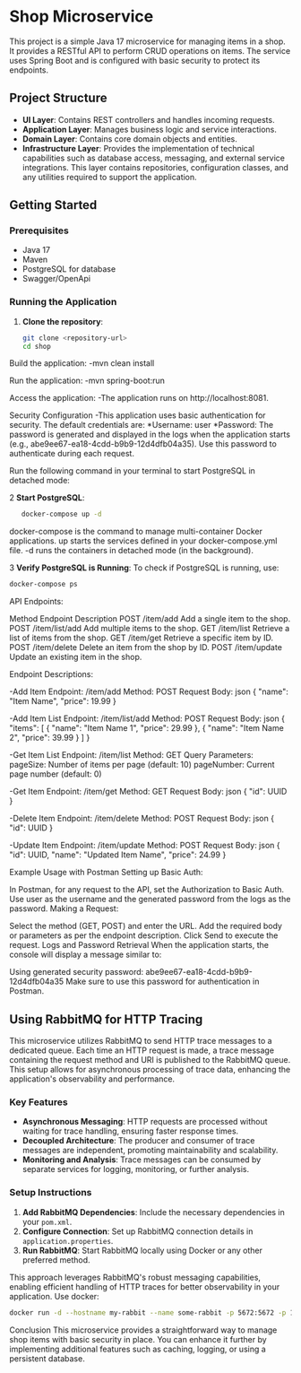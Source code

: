 # Shop Microservice

This project is a simple Java 17 microservice for managing items in a shop. It provides a RESTful API to perform CRUD operations on items. The service uses Spring Boot and is configured with basic security to protect its endpoints.

## Project Structure

- **UI Layer**: Contains REST controllers and handles incoming requests.
- **Application Layer**: Manages business logic and service interactions.
- **Domain Layer**: Contains core domain objects and entities.
- **Infrastructure Layer**: Provides the implementation of technical capabilities such as database access, messaging, and external service integrations. This layer contains repositories, configuration classes, and any utilities required to support the application.

## Getting Started

### Prerequisites

- Java 17
- Maven
- PostgreSQL for database
- Swagger/OpenApi

### Running the Application

1. **Clone the repository**:
   ```bash
   git clone <repository-url>
   cd shop
Build the application:
-mvn clean install

Run the application:
-mvn spring-boot:run

Access the application:
-The application runs on http://localhost:8081.

Security Configuration
-This application uses basic authentication for security. The default credentials are:
*Username: user
*Password: The password is generated and displayed in the logs when the application starts (e.g., abe9ee67-ea18-4cdd-b9b9-12d4dfb04a35). Use this password to authenticate during each request.

Run the following command in your terminal to start PostgreSQL in detached mode:

2 **Start PostgreSQL**:
```bash
   docker-compose up -d
  ```
docker-compose is the command to manage multi-container Docker applications.
up starts the services defined in your docker-compose.yml file.
-d runs the containers in detached mode (in the background).

3 **Verify PostgreSQL is Running**:
   To check if PostgreSQL is running, use:
```bash
docker-compose ps
```


API Endpoints:

Method	Endpoint	    Description
POST	/item/add	    Add a single item to the shop.
POST	/item/list/add	Add multiple items to the shop.
GET	    /item/list	    Retrieve a list of items from the shop.
GET	    /item/get	    Retrieve a specific item by ID.
POST	/item/delete	Delete an item from the shop by ID.
POST	/item/update	Update an existing item in the shop.

Endpoint Descriptions:

-Add Item
Endpoint: /item/add
Method: POST
Request Body:
json
{
"name": "Item Name",
"price": 19.99
}

-Add Item List
Endpoint: /item/list/add
Method: POST
Request Body:
json
{
"items": [
{
"name": "Item Name 1",
"price": 29.99
},
{
"name": "Item Name 2",
"price": 39.99
}
]
}

-Get Item List
Endpoint: /item/list
Method: GET
Query Parameters:
pageSize: Number of items per page (default: 10)
pageNumber: Current page number (default: 0)

-Get Item
Endpoint: /item/get
Method: GET
Request Body:
json
{
"id": UUID
}

-Delete Item
Endpoint: /item/delete
Method: POST
Request Body:
json
{
"id": UUID
}

-Update Item
Endpoint: /item/update
Method: POST
Request Body:
json
{
"id": UUID,
"name": "Updated Item Name",
"price": 24.99
}

Example Usage with Postman
Setting up Basic Auth:

In Postman, for any request to the API, set the Authorization to Basic Auth.
Use user as the username and the generated password from the logs as the password.
Making a Request:

Select the method (GET, POST) and enter the URL.
Add the required body or parameters as per the endpoint description.
Click Send to execute the request.
Logs and Password Retrieval
When the application starts, the console will display a message similar to:
   
Using generated security password: abe9ee67-ea18-4cdd-b9b9-12d4dfb04a35
Make sure to use this password for authentication in Postman.

## Using RabbitMQ for HTTP Tracing

This microservice utilizes RabbitMQ to send HTTP trace messages to a dedicated queue. Each time an HTTP request is made, a trace message containing the request method and URI is published to the RabbitMQ queue. This setup allows for asynchronous processing of trace data, enhancing the application's observability and performance.

### Key Features

- **Asynchronous Messaging**: HTTP requests are processed without waiting for trace handling, ensuring faster response times.
- **Decoupled Architecture**: The producer and consumer of trace messages are independent, promoting maintainability and scalability.
- **Monitoring and Analysis**: Trace messages can be consumed by separate services for logging, monitoring, or further analysis.

### Setup Instructions

1. **Add RabbitMQ Dependencies**: Include the necessary dependencies in your `pom.xml`.
2. **Configure Connection**: Set up RabbitMQ connection details in `application.properties`.
3. **Run RabbitMQ**: Start RabbitMQ locally using Docker or any other preferred method.

This approach leverages RabbitMQ's robust messaging capabilities, enabling efficient handling of HTTP traces for better observability in your application.
Use docker:
```bash
docker run -d --hostname my-rabbit --name some-rabbit -p 5672:5672 -p 15672:15672 rabbitmq:3-management
```

Conclusion
This microservice provides a straightforward way to manage shop items with basic security in place. You can enhance it further by implementing additional features such as caching, logging, or using a persistent database.



